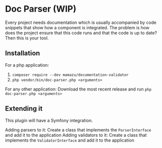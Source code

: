 # Doc Parser (WIP)
Every project needs documentation which is usually accompanied by code snippets that show how a component is integrated. The problem is how does the project ensure that this code runs and that the code is up to date? Then this is your tool.

## Installation
For a php application:
1. `composer require --dev mamazu/documentation-validator`
2. `php vendor/bin/doc-parser.php <arguments>`

For any other application:
Download the most recent release and run `php doc-parser.php <arguments>`

## Extending it
This plugin will have a Symfony integration.

Adding parsers to it: Create a class that implements the `ParserInterface` and add it to the application
Adding validators to it: Create a class that implements the `ValidatorInterface` and add it to the application